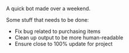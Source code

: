 A quick bot made over a weekend.

Some stuff that needs to be done:
  * Fix bug related to purchasing items
  * Clean up output to be more human-readable
  * Ensure close to 100% update for project
